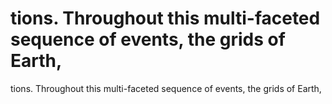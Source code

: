 # tions. Throughout this multi-faceted sequence of events, the grids of Earth,

tions. Throughout this multi-faceted sequence of events, the grids of Earth,